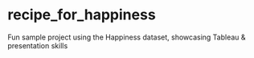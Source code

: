 # recipe_for_happiness
Fun sample project using the Happiness dataset, showcasing Tableau &amp; presentation skills
